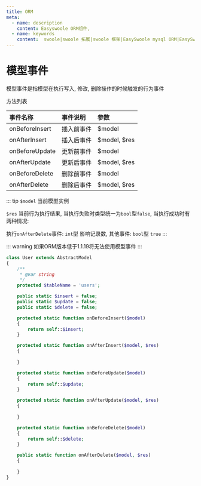 ```yaml
---
title: ORM
meta:
  - name: description
    content: Easyswoole ORM组件,
  - name: keywords
    content:  swoole|swoole 拓展|swoole 框架|EasySwoole mysql ORM|EasySwoole ORM|Swoole mysqli协程客户端|swoole ORM|模型事件
---
```


# 模型事件

模型事件是指模型在执行写入, 修改, 删除操作的时候触发的行为事件

方法列表

| 事件名称           | 事件说明         | 参数           |
|:-------------------|:----------------|:---------------|
| onBeforeInsert     | 插入前事件       |$model          |
| onAfterInsert      | 插入后事件       |$model, $res    |
| onBeforeUpdate     | 更新前事件       |$model          |
| onAfterUpdate      | 更新后事件       |$model, $res    |
| onBeforeDelete     | 删除前事件       |$model          |
| onAfterDelete      | 删除后事件       |$model, $res    |

::: tip
`$model` 当前模型实例

`$res` 当前行为执行结果, 当执行失败时类型统一为`bool`型`false`, 当执行成功时有两种情况:

执行`onAfterDelete`事件: `int`型 影响记录数, 其他事件: `bool`型 `true`
:::

::: warning
如果ORM版本低于1.1.19将无法使用模型事件
:::

```php
class User extends AbstractModel
{
    /**
     * @var string
     */
    protected $tableName = 'users';

    public static $insert = false;
    public static $update = false;
    public static $delete = false;

    protected static function onBeforeInsert($model)
    {
        return self::$insert;
    }

    protected static function onAfterInsert($model, $res)
    {
        
    }

    protected static function onBeforeUpdate($model)
    {
        return self::$update;
    }

    protected static function onAfterUpdate($model, $res)
    {
        
    }

    protected static function onBeforeDelete($model)
    {
        return self::$delete;
    }

    public static function onAfterDelete($model, $res)
    {
        
    }
}
```
